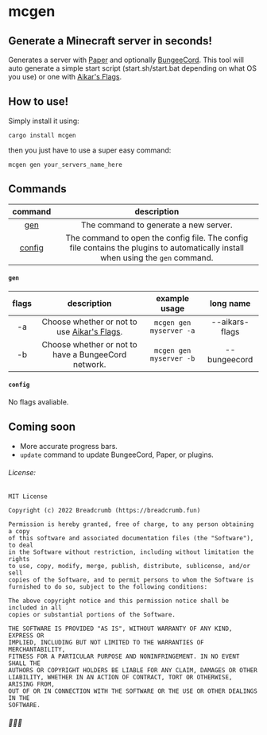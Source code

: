 # mcgen

## Generate a Minecraft server in seconds!

Generates a server with [Paper](https://papermc.io) and optionally [BungeeCord](https://www.spigotmc.org/threads/1-8-1-15-bungeecord.392/). This tool will auto generate a simple start script (start.sh/start.bat depending on what OS you use) or one with [Aikar's Flags](https://aikar.co/mcflags.html).

## How to use!

Simply install it using:

```
cargo install mcgen
```

then you just have to use a super easy command:

```
mcgen gen your_servers_name_here
```

## Commands

|command|description|
|  :-:  |    :-:    |
|[gen](https://github.com/BreadcrumbIsTaken/mcgen#gen)|The command to generate a new server.|
|[config](https://github.com/BreadcrumbIsTaken/mcgen#config)|The command to open the config file. The config file contains the plugins to automatically install when using the `gen` command.|

#### `gen`

|flags|description|example usage|long name|
| :-: |    :-:    |     :-:     |   :-:   |
|-a   | Choose whether or not to use [Aikar's Flags](https://aikar.co/mcflags.html).|`mcgen gen myserver -a`|--aikars-flags|
|-b   | Choose whether or not to have a BungeeCord network.|`mcgen gen myserver -b`|--bungeecord|

#### `config`

No flags avaliable.

## Coming soon

- More accurate progress bars. 
- `update` command to update BungeeCord, Paper, or plugins.

###### License:

    MIT License

    Copyright (c) 2022 Breadcrumb (https://breadcrumb.fun)

    Permission is hereby granted, free of charge, to any person obtaining a copy
    of this software and associated documentation files (the "Software"), to deal
    in the Software without restriction, including without limitation the rights
    to use, copy, modify, merge, publish, distribute, sublicense, and/or sell
    copies of the Software, and to permit persons to whom the Software is
    furnished to do so, subject to the following conditions:

    The above copyright notice and this permission notice shall be included in all
    copies or substantial portions of the Software.

    THE SOFTWARE IS PROVIDED "AS IS", WITHOUT WARRANTY OF ANY KIND, EXPRESS OR
    IMPLIED, INCLUDING BUT NOT LIMITED TO THE WARRANTIES OF MERCHANTABILITY,
    FITNESS FOR A PARTICULAR PURPOSE AND NONINFRINGEMENT. IN NO EVENT SHALL THE
    AUTHORS OR COPYRIGHT HOLDERS BE LIABLE FOR ANY CLAIM, DAMAGES OR OTHER
    LIABILITY, WHETHER IN AN ACTION OF CONTRACT, TORT OR OTHERWISE, ARISING FROM,
    OUT OF OR IN CONNECTION WITH THE SOFTWARE OR THE USE OR OTHER DEALINGS IN THE
    SOFTWARE.

###### 🌾🌾🌾
